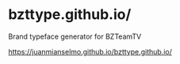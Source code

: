# bzttype.github.io/
Brand typeface generator for BZTeamTV

https://juanmianselmo.github.io/bzttype.github.io/
